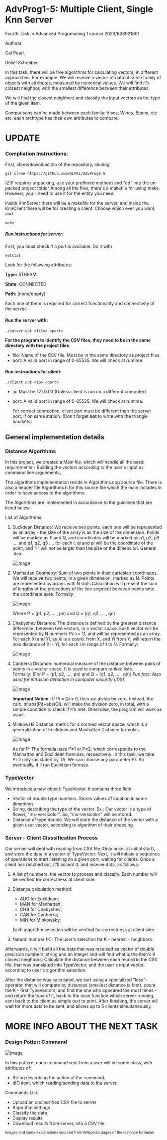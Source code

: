 # AdvProg1-5: Multiple Client, Single Knn Server
Fourth Task in Advanced Programming 1 course 2023/838921001

Authors:

Gal Pearl,

Dekel Schreiber

In this task, there will be five algorithms for calculating vectors, in different approaches.
For example:
We will receive a vector of data of some family of objects with attributes, measured by numerical values. We will find it's closest neighbor, with the smallest difference between their attributes

We will find the closest neighbors and classify the input vectors as the type of the given item.

Comparisons can be made between each family: Irises, Wines, Beans, etc etc. each archtype has their own attributes to compare.

# UPDATE

### Compliation Instructions:
First, clone/download zip of the repository, 
cloning:
```
git clone https://github.com/GLPRL/AdvProg1-5
```
(ZIP requires unpacking, use your preffered method)
and "cd" into the un-packed project folder
Among all the files, there's a makefile for using make. However, you'll need to use it for the entity you need:

inside KnnServer there will be a makefile for the server, and inside the KnnClient there will be for creating a client.
Choose which ever you want, and
```
make
```

##### Run instructions for server:

First, you must check if a port is available. Do it with 
```
netstat
```
Look for the following attributes:

**Type:** STREAM

**State:** CONNECTED

**Path:** (none/empty)

Each one of them is required for correct functionality and connectivity of the server.
#### Run the server with:
```
./server.out <file> <port>
```
**For the program to identify the CSV files, they need to be in the same directory with the project files**
- file: Name of the CSV file. Must be in the same directory as project files.
- port: A valid port in range of 0-65535. We will check at runtime.

#### Run instructions for client:
```
./client.out <ip> <port>
```
- ip: Must be 127.0.0.1 (Unless client is run on a different computer)
- port: A valid port in range of 0-65535. We will check at runtime.

  For correct connection, client port must be different than the server port, if on same station.
   (Don't forget **not** to write with the triangle brackets)

## General implementation details
### Distance Algorithms

In this project, we created a Main file, which will handle all the basic requirements -
Building the vectors according to the user's input as command line arguements, 

The algorithms implementation reside in Algorithms.cpp source file. There is also a header file Algorithms.h for this source file which the main includes in order to have access to the algorithms.

The Algorithms are implemented in accordance to the guidlines that are listed below.

List of Algorithms:

1) Euclidean Distance: We receive two points, each one will be represented as an array - the size of the array is as the size of the dimension.
   Points will be marked as P and Q, and coordinates will be marked as p1, p2, p3 .... and q1, q2, q3 .... for each i, qi and pi will be the coordinate of the
   point, and "i" will not be larger than the size of the dimension. General idea:
   
   ![image](https://user-images.githubusercontent.com/116657293/201177857-87b63e5f-3d96-40c0-8830-92bd56ce6340.png)
   
2) Manhattan Geometry: Sum of two points in their cartesian coordinates. We will receive two points, in a given dimension, marked as N.
   Points are represented by arrays with N slots.Calculation will present the sum of lengths of the projections of the line segment between points onto the coordinate      axes. Formally:
   
   ![image](https://user-images.githubusercontent.com/116657293/201179543-c6ef7476-f613-4903-acb6-cb0a0cbf0a75.png)
   
   Where P = (p1, p2, ... , pn) and Q = (q1, q2, ... , qn)
   
3) Chebyshev Distance: The distance is defined by the greatest distance difference, between two vectors, in a vector space.
   Each vector will be represented by N numbers (N >= 1), and will be represented as an array. For each Xi and Yi, as Xi is a coord. from X, and Yi from Y,
   will return the max distance of Xi - Yi, for each i in range of 1 to N. Formally:
   
   ![image](https://user-images.githubusercontent.com/116657293/201183032-e4f08c81-3ece-415a-b3d4-25ccf5729271.png)
   
4) Canberra Distance: numerical measure of the distance between pairs of points in a vector space. It is used to compare ranked lists.         
   Formally: (For P = (p1, p2, ... , pn) and Q = (q1, q2, ... , qn))
   *Fun fact: Also used for intrusion detection in computer security (IDS).*
   
   ![image](https://user-images.githubusercontent.com/116657293/201183812-5c097577-4977-4eff-a4cc-c545d3817105.png)

   **Important Notice** : If Pi = Qi = 0, then we divide by zero. Instead, the calc. of abs(Pi)+abs(Qi), will make the division
   zero, in total, with a simple condition to check if it's met. Otherwise, the program will work as usual.

5) Minkowski Distance: metric for a normed vector space, which is a generalization of Euclidean and Manhattan Distance formulas.

   ![image](https://user-images.githubusercontent.com/116657293/201184801-bcb3d888-f0a9-4b54-8b15-e9f8aa8c3509.png)

      As for P: The formula uses P=1 or P=2, which corresponds to the Manhattan and Euclidean formulas, respectively.
      In this task, we take P=2 only (as stated by TA, We can choose any parameter P). So eventually, it'll run Euclidean formula.
      
### TypeVector
We introduce a new object: TypeVector.
It contains three field:
   - Vector of double type numbers. Stores values of location in some dimention
   - String, describing the type of the vector. Ex.: Our vector is a type of flower, "iris-versicolor". So, "iris-versicolor" will be stored.
   - Distance of type double. We will store the distance of the vector with a given user vector, according to algorithm of their choosing.
   
### Server - Client Classification Process
Our server will deal with reading from CSV file (Only once, at initial start), and store the data in a vector of TypeVector.
Next, it will initiate a sequence of operations to start listening on a given port, waiting for clients.
Once a client has reached out, it'll accept it, and receive data, as follows:
1) A list of numbers: the vector to process and classify. Each number will be verified for correctness at client side.
2) Distance calculation method: 
   
   - AUC for Euclidean;
   - MAN for Manhattan;
   - CHB for Chebyshev;
   - CAN for Canberra;
   - MIN for Minkowsky;
   
   Each algorithm selection will be verified for correctness at client side.
   
3) Natural number (K): The user's selection for K - nearest - neighbors.

Afterwards, it will build all the data that was received as vector of double precision numbers, string and an integer
and will find what is the item's K closest neighbors: Calculate the distance between each record in the CSV file, that was translated
into TypeVector, and the user's input vector, according to user's algorithm selection.
   
After the distance was calculated, we sort using a specialized "less"-operator, that will compare by distances (smallest distance is first),
count the K - first TypeVectors, and find the one who appeared the most times - and return the type of it, back to the main function which server
running, sent back to the client as simple text to print.
After finishing, the server will wait for more data to be sent, and allows up to 5 clients simultaneously.

# MORE INFO ABOUT THE NEXT TASK
### Design Patter: Command
![image](https://user-images.githubusercontent.com/116657293/211402849-f1d01908-18af-4c38-a03a-fede81e50ece.png)

In this pattern, each command sent from a user will be some class, with attributes of:
- String describing the action of the command.
- dIO item, which reading/sending data to the server.

Commands List:
- Upload an unclassified CSV file to server
- Algorithm settings
- Classify the data
- Display results
- Download results from server, into a CSV file
   
<sub> Images and some explanations sourced from Wikipedia pages of the distance formulas </sub>
